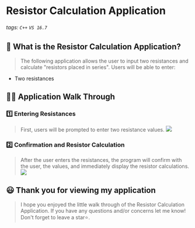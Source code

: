 # Resistor Calculation Application

###### tags: `C++` `VS 16.7`


## 📝 What is the Resistor Calculation Application?
> The following application allows the user to input two resistances and calculate "resistors placed in series". Users will be able to enter:
-  Two resistances

## 👩‍🏫 Application Walk Through
### 1️⃣ Entering Resistances ###
> First, users will be prompted to enter two resistance values. 
![](https://i.imgur.com/z3Y18cU.png)


### 2️⃣ Confirmation and Resistor Calculation ###
> After the user enters the resistances, the program will confirm with the user, the values, and immediately display the resistor calculations. 
![](https://i.imgur.com/Gu4VBPH.png)


## 😃 Thank you for viewing my application ##
> I hope you enjoyed the little walk through of the Resistor Calculation Application. If you have any questions and/or concerns let me know! Don't forget to leave a star⭐️.

